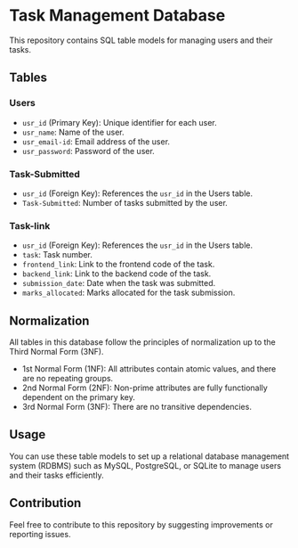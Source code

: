 # Task Management Database

This repository contains SQL table models for managing users and their tasks.

## Tables

### Users
- `usr_id` (Primary Key): Unique identifier for each user.
- `usr_name`: Name of the user.
- `usr_email-id`: Email address of the user.
- `usr_password`: Password of the user.

### Task-Submitted
- `usr_id` (Foreign Key): References the `usr_id` in the Users table.
- `Task-Submitted`: Number of tasks submitted by the user.

### Task-link
- `usr_id` (Foreign Key): References the `usr_id` in the Users table.
- `task`: Task number.
- `frontend_link`: Link to the frontend code of the task.
- `backend_link`: Link to the backend code of the task.
- `submission_date`: Date when the task was submitted.
- `marks_allocated`: Marks allocated for the task submission.

## Normalization
All tables in this database follow the principles of normalization up to the Third Normal Form (3NF). 

- 1st Normal Form (1NF): All attributes contain atomic values, and there are no repeating groups.
- 2nd Normal Form (2NF): Non-prime attributes are fully functionally dependent on the primary key.
- 3rd Normal Form (3NF): There are no transitive dependencies.

## Usage
You can use these table models to set up a relational database management system (RDBMS) such as MySQL, PostgreSQL, or SQLite to manage users and their tasks efficiently.

## Contribution
Feel free to contribute to this repository by suggesting improvements or reporting issues.


